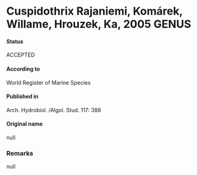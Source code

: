 Cuspidothrix Rajaniemi, Komárek, Willame, Hrouzek, Ka, 2005 GENUS
=======

#### Status
ACCEPTED

#### According to
World Register of Marine Species

#### Published in
Arch. Hydrobiol. /Algol. Stud. 117: 388

#### Original name
null

### Remarks
null